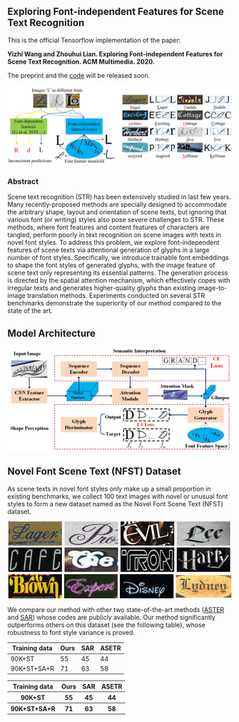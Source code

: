 ## Exploring Font-independent Features for Scene Text Recognition

This is the official Tensorflow implementation of the paper:

**Yizhi Wang and Zhouhui Lian. Exploring Font-independent Features for Scene Text Recognition. ACM Multimedia. 2020.**

The preprint and the [code](https://github.com/Actasidiot/EFIFSTR) will be released soon.

![teaser](img/teaser.PNG)

### Abstract

Scene text recognition (STR) has been extensively studied in last few years. Many recently-proposed methods are specially designed to accommodate the arbitrary shape, layout and orientation of scene texts, but ignoring that various font (or writing) styles also pose severe challenges to STR. These methods, where font features and content features of characters are tangled, perform poorly in text recognition on scene images with texts in novel font styles. To address this problem, we explore font-independent features of scene texts via attentional generation of glyphs in a large number of font styles. Specifically, we introduce trainable font embeddings to shape the font styles of generated glyphs, with the image feature of scene text only representing its essential patterns. The generation process is directed by the spatial attention mechanism, which effectively copes with irregular texts and generates higher-quality glyphs than existing image-to-image translation methods. Experiments conducted on several STR benchmarks demonstrate the superiority of our method compared to the state of the art.


## Model Architecture
![architecture](img/pipeline.PNG)

## Novel Font Scene Text (NFST) Dataset

As scene texts in novel font styles only make up a small proportion in existing benchmarks, we collect 100 text images with novel or unusual font styles to form a new dataset named as the Novel Font Scene Text (NFST) dataset.
<div align=center>
	<img src="img/NFSTdataset.jpg" width="500"> 
</div>

We compare our method with other two state-of-the-art methods ([ASTER](https://github.com/bgshih/aster) and [SAR](https://github.com/wangpengnorman/SAR-Strong-Baseline-for-Text-Recognition)) whose codes are publicly available. Our method significantly outperforms others on this dataset (see the following table), whose robustness to font style variance is proved.

| Training data        | Ours    |  SAR    |  ASETR  |
| -----                | ----    | ----    |----     |
| 90K+ST               | 55      |   45    | 44      |
| 90K+ST+SA+R          | 71      |   63    |  58     |
<div align=center>
<table>
    <thead>
        <tr>
            <th>Training data</th>
            <th>Ours</th>
            <th>SAR</th>
	    <th>ASETR</th>
        </tr>
    </thead>
    <tbody>
        <tr>
            <th>90K+ST</th>
            <th>55</th>
            <th>45</th>
	    <th>44</th>
        </tr>
        <tr>
            <th>90K+ST+SA+R</th>
            <th>71</th>
            <th>63</th>
	    <th>58</th>
        </tr>
    </tbody>
</table>
</div>
